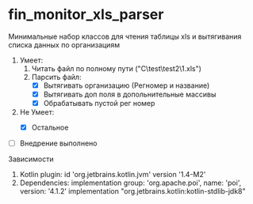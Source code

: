 # fin_monitor_xls_parser
Минимальные набор классов для чтения таблицы xls  и вытягивания списка данных по организациям

1. Умеет:
    1. Читать файл по полному пути ("С\\test\\test2\\1.xls")
    2. Парсить файл:
        - [x] Вытягивать организацию (Регномер и название)
        - [x] Вытягивать доп поля в допольнительные массивы
        - [x] Обрабатывать пустой рег номер

1. Не Умеет:
    - [x] Остальное


- [ ] Внедрение выполнено


Зависимости
 1. Kotlin plugin:
     id 'org.jetbrains.kotlin.jvm' version '1.4-M2'
 2. Dependencies: 
    implementation group: 'org.apache.poi', name: 'poi', version: '4.1.2'
    implementation "org.jetbrains.kotlin:kotlin-stdlib-jdk8"
